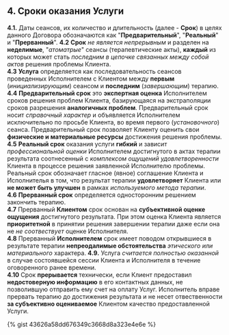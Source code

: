 ## 4. Сроки оказания Услуги
**4.1.** Даты сеансов, их количество и длительность (далее - **Срок**) в целях данного Договора обозначаются как "**Предварительный**", "**Реальный**" и "**Прерванный**".
**4.2** **Срок** *не является непрерывным* и разделен на **неделимые**, "*атоматрые*" сеансы (терапевтические акты), **каждый** из которых  может стать *последним в цепочке связанных между собой актов* решения проблемы Клиента.  
**4.3** **Услуга** определяется как последовательность сеансов проведенных Исполнителем с Клиентом между **первым** (*инициализирующим*) сеансом и **последним** (*завершающим*) терапию.  
**4.4** **Предварительный срок** это **экспертная оценка** Исполнителем сроков решения проблем Клиента, базирующаяся на экстраполяции сроков разрешения **аналогичных проблем**. Предварительный срок носит *справочный характер* и объявляется Исполнителем исключительно по просьбе Клиента, во время первого (*установочного*) сеанса. Предварительный срок позволяет Клиенту оценить свои **физические и материальные ресурсы** достижения решения проблемы.  
**4.5** **Реальный срок** оказания услуги **гибкий** и зависит *профессиональной оценки* Исполнителем достигнутого в актах терапии результата соотнесенный с *комплексом ощущений удовлетворенности* Клиента в процессе решения заявленной Исполнителю проблемы. Реальный срок обозначает гласное (явное) соглашение Клиента и Исполнителья в том, что результат терапии **удовлетворяет** Клиента или **не может быть улучшен** в рамках *используемого метода терапии*.  
**4.6** **Прерванный срок** определяется односторонним решением закончить терапию.  
**4.7** Прерванный **Клиентом** срок основан на **субъективной оценке ощущения** достигнутого результата. При этом оценка Клиента является **приоритетной** в принятии решения завершении терапии даже если она не *не соотвествует* оценке Исполнителя.  
**4.8** Прерванный **Исполнителем** срок имеет поводом открывшиеся в результате терапии **непреодалимые обстоятельства** *этического или материального* характера.
**4.9.** Услуга *считается полностью оказанной* в случае состоявшейся сессии Клиента и Исполнителя в течение оговоренного ранее времени.  
**4.10** Срок **прерывается** технически, если Клиент предоставил **недостоверную информацию** в его контактных данных, не позволившую отправить ему счет на оплату Услуг. Исполнитель вправе прервать терапию до достижения результата и не несет отвественности **за субъективно оцениваемое** Клиентом качество предоставленной Услуги.

{% gist 43626a58dd676349c3668d8a323e4e6e %}
